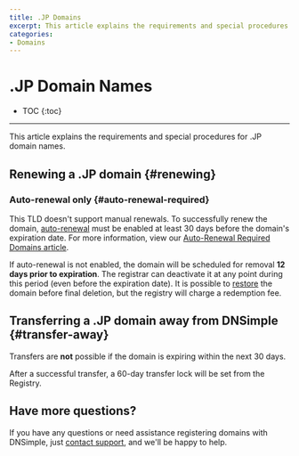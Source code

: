 ```yaml
---
title: .JP Domains
excerpt: This article explains the requirements and special procedures for .JP domain names.
categories:
- Domains
---
```


# .JP Domain Names

* TOC
{:toc}

---

This article explains the requirements and special procedures for .JP domain names.


## Renewing a .JP domain {#renewing}

### Auto-renewal only {#auto-renewal-required}

This TLD doesn't support manual renewals. To successfully renew the domain, [auto-renewal](/articles/domain-auto-renewal/) must be enabled at least 30 days before the domain's expiration date. For more information, view our [Auto-Renewal Required Domains article](/articles/auto-renew-only-domains/).

If auto-renewal is not enabled, the domain will be scheduled for removal **12 days prior to expiration**. The registrar can deactivate it at any point during this period (even before the expiration date). It is possible to [restore](/articles/restoring-domain/) the domain before final deletion, but the registry will charge a redemption fee.

## Transferring a .JP domain away from DNSimple {#transfer-away}

Transfers are **not** possible if the domain is expiring within the next 30 days.

After a successful transfer, a 60-day transfer lock will be set from the Registry.

## Have more questions?

If you have any questions or need assistance registering domains with DNSimple, just [contact support](https://dnsimple.com/feedback), and we'll be happy to help.
